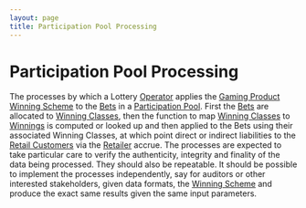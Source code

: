 ```yaml
---
layout: page
title: Participation Pool Processing
---
```


# Participation Pool Processing

The processes by which a Lottery [Operator](operator) applies the [Gaming Product](gaming-product) [Winning Scheme](winning-scheme) to the [Bets](bet) in a [Participation Pool](participation-pool).
First the [Bets](bets) are allocated to [Winning Classes](winning-class), then the function to map [Winning Classes](winning-class) to [Winnings](winning) is computed or looked up and then applied to the Bets using their associated Winning Classes, at which point direct or indirect liabilities to the [Retail Customers](retail-customer) via the [Retailer](retailer) accrue.
The processes are expected to take particular care to verify the authenticity, integrity and finality of the data being processed. They should also be repeatable. It should be possible to implement the processes independently, say for auditors or other interested stakeholders, given data formats, the [Winning Scheme](winning-scheme) and produce the exact same results given the same input parameters.
